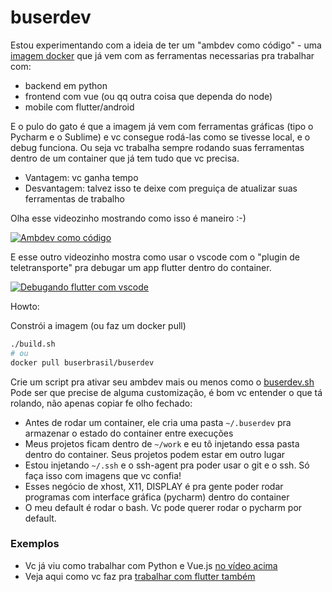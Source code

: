 # buserdev

Estou experimentando com a ideia de ter um "ambdev como código" - uma [imagem docker](https://hub.docker.com/r/buserbrasil/buserdev/) que já vem com as ferramentas necessarias pra trabalhar com:
* backend em python
* frontend com vue (ou qq outra coisa que dependa do node)
* mobile com flutter/android

E o pulo do gato é que a imagem já vem com ferramentas gráficas (tipo o Pycharm e o Sublime) e vc consegue rodá-las como se tivesse local, e o debug funciona. Ou seja vc trabalha sempre rodando suas ferramentas dentro de um container que já tem tudo que vc precisa.
* Vantagem: vc ganha tempo
* Desvantagem: talvez isso te deixe com preguiça de atualizar suas ferramentas de trabalho

Olha esse videozinho mostrando como isso é maneiro :-)

[![Ambdev como código](https://img.youtube.com/vi/oR9YbUcfWqI/0.jpg)](https://www.youtube.com/watch?v=oR9YbUcfWqI)

E esse outro videozinho mostra como usar o vscode com o "plugin de teletransporte" pra debugar um app flutter dentro do container.

[![Debugando flutter com vscode](https://img.youtube.com/vi/xMLyS0B4cK0/0.jpg)](https://www.youtube.com/watch?v=xMLyS0B4cK0)

Howto:

Constrói a imagem (ou faz um docker pull)

```bash
./build.sh
# ou
docker pull buserbrasil/buserdev
```

Crie um script pra ativar seu ambdev mais ou menos como o [buserdev.sh](buserdev.sh)
Pode ser que precise de alguma customização, é bom vc entender o que tá rolando, não apenas copiar fe olho fechado:

* Antes de rodar um container, ele cria uma pasta `~/.buserdev` pra armazenar o estado do container entre execuções
* Meus projetos ficam dentro de `~/work` e eu tô injetando essa pasta dentro do container. Seus projetos podem estar em outro lugar
* Estou injetando `~/.ssh` e o ssh-agent pra poder usar o git e o ssh. Só faça isso com imagens que vc confia!
* Esses negócio de xhost, X11, DISPLAY é pra gente poder rodar programas com interface gráfica (pycharm) dentro do container
* O meu default é rodar o bash. Vc pode querer rodar o pycharm por default.

### Exemplos

* Vc já viu como trabalhar com Python e Vue.js [no vídeo acima](https://www.youtube.com/watch?v=oR9YbUcfWqI)
* Veja aqui como vc faz pra [trabalhar com flutter também](README-flutter-howto.md)
